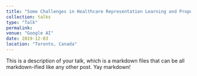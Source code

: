 ```yaml
---
title: "Some Challenges in Healthcare Representation Learning and Proposed Approaches"
collection: talks
type: "Talk"
permalink: 
venue: "Google AI"
date: 2019-12-03
location: "Toronto, Canada"
---
```


This is a description of your talk, which is a markdown files that can be all markdown-ified like any other post. Yay markdown!
